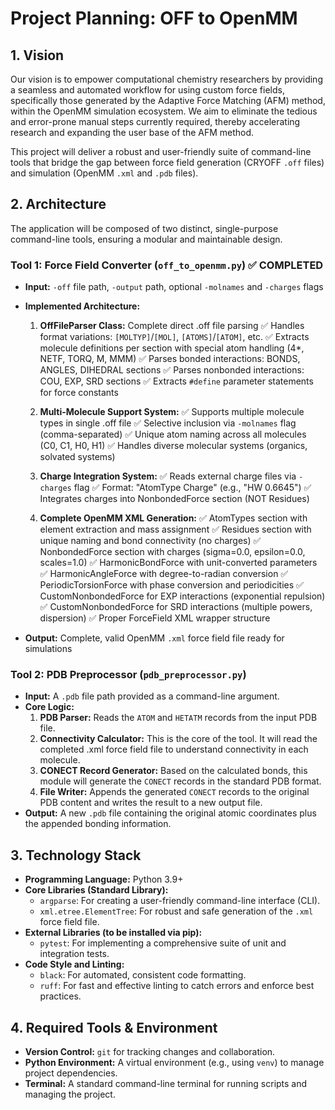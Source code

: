 # Project Planning: OFF to OpenMM

## 1. Vision

Our vision is to empower computational chemistry researchers by providing a seamless and automated workflow for using custom force fields, specifically those generated by the Adaptive Force Matching (AFM) method, within the OpenMM simulation ecosystem. We aim to eliminate the tedious and error-prone manual steps currently required, thereby accelerating research and expanding the user base of the AFM method.

This project will deliver a robust and user-friendly suite of command-line tools that bridge the gap between force field generation (CRYOFF `.off` files) and simulation (OpenMM `.xml` and `.pdb` files).

## 2. Architecture

The application will be composed of two distinct, single-purpose command-line tools, ensuring a modular and maintainable design.

### Tool 1: Force Field Converter (`off_to_openmm.py`) ✅ COMPLETED

*   **Input:** `-off` file path, `-output` path, optional `-molnames` and `-charges` flags
*   **Implemented Architecture:**
    1.  **OffFileParser Class:** Complete direct .off file parsing
        ✅ Handles format variations: `[MOLTYP]`/`[MOL]`, `[ATOMS]`/`[ATOM]`, etc.
        ✅ Extracts molecule definitions per section with special atom handling (4*, NETF, TORQ, M, MMM)
        ✅ Parses bonded interactions: BONDS, ANGLES, DIHEDRAL sections
        ✅ Parses nonbonded interactions: COU, EXP, SRD sections
        ✅ Extracts `#define` parameter statements for force constants
    
    2.  **Multi-Molecule Support System:**
        ✅ Supports multiple molecule types in single .off file
        ✅ Selective inclusion via `-molnames` flag (comma-separated)
        ✅ Unique atom naming across all molecules (C0, C1, H0, H1)
        ✅ Handles diverse molecular systems (organics, solvated systems)
    
    3.  **Charge Integration System:**
        ✅ Reads external charge files via `-charges` flag
        ✅ Format: "AtomType Charge" (e.g., "HW 0.6645")
        ✅ Integrates charges into NonbondedForce section (NOT Residues)
    
    4.  **Complete OpenMM XML Generation:**
        ✅ AtomTypes section with element extraction and mass assignment
        ✅ Residues section with unique naming and bond connectivity (no charges)
        ✅ NonbondedForce section with charges (sigma=0.0, epsilon=0.0, scales=1.0)
        ✅ HarmonicBondForce with unit-converted parameters
        ✅ HarmonicAngleForce with degree-to-radian conversion
        ✅ PeriodicTorsionForce with phase conversion and periodicities
        ✅ CustomNonbondedForce for EXP interactions (exponential repulsion)
        ✅ CustomNonbondedForce for SRD interactions (multiple powers, dispersion)
        ✅ Proper ForceField XML wrapper structure

*   **Output:** Complete, valid OpenMM `.xml` force field file ready for simulations

### Tool 2: PDB Preprocessor (`pdb_preprocessor.py`)

*   **Input:** A `.pdb` file path provided as a command-line argument.
*   **Core Logic:**
    1.  **PDB Parser:** Reads the `ATOM` and `HETATM` records from the input PDB file.
    2.  **Connectivity Calculator:** This is the core of the tool. It will read the completed .xml force field file to understand connectivity in each molecule.
    3.  **CONECT Record Generator:** Based on the calculated bonds, this module will generate the `CONECT` records in the standard PDB format.
    4.  **File Writer:** Appends the generated `CONECT` records to the original PDB content and writes the result to a new output file.
*   **Output:** A new `.pdb` file containing the original atomic coordinates plus the appended bonding information.

## 3. Technology Stack

*   **Programming Language:** Python 3.9+
*   **Core Libraries (Standard Library):**
    *   `argparse`: For creating a user-friendly command-line interface (CLI).
    *   `xml.etree.ElementTree`: For robust and safe generation of the `.xml` force field file.
*   **External Libraries (to be installed via pip):**
    *   `pytest`: For implementing a comprehensive suite of unit and integration tests.
*   **Code Style and Linting:**
    *   `black`: For automated, consistent code formatting.
    *   `ruff`: For fast and effective linting to catch errors and enforce best practices.

## 4. Required Tools & Environment

*   **Version Control:** `git` for tracking changes and collaboration.
*   **Python Environment:** A virtual environment (e.g., using `venv`) to manage project dependencies.
*   **Terminal:** A standard command-line terminal for running scripts and managing the project.
